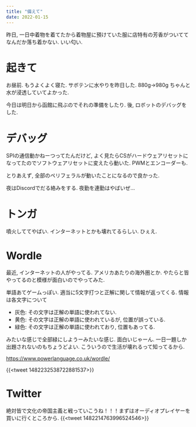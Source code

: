 ```yaml
---
title: "備えて"
date: 2022-01-15
---
```


昨日, 一日中着物を着てたから着物屋に預けていた服に店特有の芳香がついててなんだか落ち着かない. いい匂い.

# 起きて
お昼前. もうよくよく寝た. サボテンに水やりを昨日した. 880g→980g ちゃんと水が浸透していてよかった.

今日は明日から函館に飛ぶのでそれの準備をしたり. 後, ロボットのデバッグをした.

# デバッグ
SPIの通信動かねーつってたんだけど, よく見たらCSがハードウェアリセットになってたのでソフトウェアリセットに変えたら動いた. PWMとエンコーダーも.

とりあえず, 全部のペリフェラルが動いたことになるので良かった.

夜はDiscordでだる絡みをする. 夜勤を連勤はやばいぜ...
# トンガ
噴火しててやばい. インターネットとかも壊れてるらしい. ひぇえ.
# Wordle
最近, インターネットの人がやってる. アメリカあたりの海外圏とか. やたらと皆やってるのと模様が面白いのでやってみた.

単語あてゲームっぽい. 適当に5文字打つと正解に関して情報が返ってくる. 情報は各文字について

- 灰色: その文字は正解の単語に使われてない.
- 黄色: その文字は正解の単語に使われているが, 位置が誤っている.
- 緑色: その文字は正解の単語に使われており, 位置もあってる.

みたいな感じで全部緑にしようーみたいな感じ. 面白いじゃーん. 一日一題しか出題されないのもちょうどよい. こういうので生活が壊れるって知ってるから.

https://www.powerlanguage.co.uk/wordle/

{{<tweet 1482232538722881537>}}

# Twitter
絶対皆で文化の帝国主義と戦っていこうね！！！まずはオーディオプレイヤーを買いに行くところから.
{{<tweet 1482214763996524546>}}